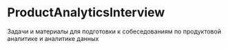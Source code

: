 # ProductAnalyticsInterview
Задачи и материалы для подготовки к собеседованиям по продуктовой аналитике и аналитике данных
